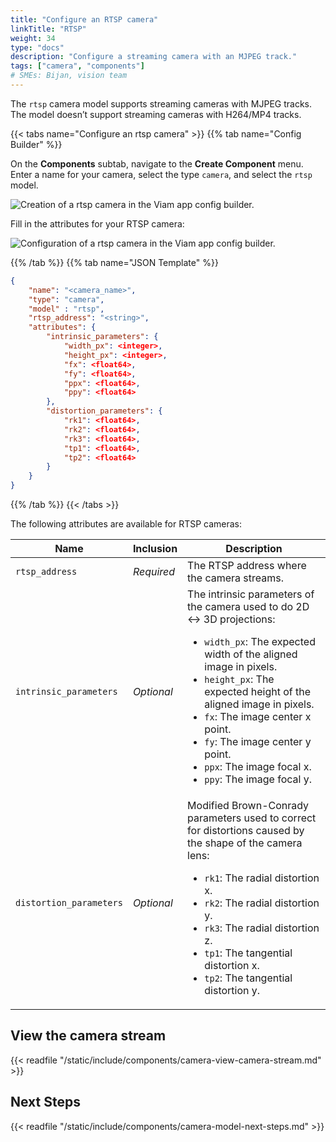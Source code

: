 ```yaml
---
title: "Configure an RTSP camera"
linkTitle: "RTSP"
weight: 34
type: "docs"
description: "Configure a streaming camera with an MJPEG track."
tags: ["camera", "components"]
# SMEs: Bijan, vision team
---
```


The `rtsp` camera model supports streaming cameras with MJPEG tracks.
The model doesn’t support streaming cameras with H264/MP4 tracks.

{{< tabs name="Configure an rtsp camera" >}}
{{% tab name="Config Builder" %}}

On the **Components** subtab, navigate to the **Create Component** menu.
Enter a name for your camera, select the type `camera`, and select the `rtsp` model.

<img src="../img/create-rtsp.png" alt="Creation of a rtsp camera in the Viam app config builder." style="max-width:600px" />

Fill in the attributes for your RTSP camera:

<img src="../img/configure-rtsp.png" alt="Configuration of a rtsp camera in the Viam app config builder." />

{{% /tab %}}
{{% tab name="JSON Template" %}}

```json {class="line-numbers linkable-line-numbers"}
{
    "name": "<camera_name>",
    "type": "camera",
    "model" : "rtsp",
    "rtsp_address": "<string>",
    "attributes": {
        "intrinsic_parameters": {
            "width_px": <integer>,
            "height_px": <integer>,
            "fx": <float64>,
            "fy": <float64>,
            "ppx": <float64>,
            "ppy": <float64>
        },
        "distortion_parameters": {
            "rk1": <float64>,
            "rk2": <float64>,
            "rk3": <float64>,
            "tp1": <float64>,
            "tp2": <float64>
        }
    }
}
```

{{% /tab %}}
{{< /tabs >}}

The following attributes are available for RTSP cameras:

| Name | Inclusion | Description |
| ---- | --------- | ----------- |
| `rtsp_address` | *Required* | The RTSP address where the camera streams. |
| `intrinsic_parameters` | *Optional* | The intrinsic parameters of the camera used to do 2D <-> 3D projections: <ul> <li> <code>width_px</code>: The expected width of the aligned image in pixels. </li> <li> <code>height_px</code>: The expected height of the aligned image in pixels. </li> <li> <code>fx</code>: The image center x point. </li> <li> <code>fy</code>: The image center y point. </li> <li> <code>ppx</code>: The image focal x. </li> <li> <code>ppy</code>: The image focal y. </li> </ul> |
| `distortion_parameters` | *Optional* | Modified Brown-Conrady parameters used to correct for distortions caused by the shape of the camera lens: <ul> <li> <code>rk1</code>: The radial distortion x. </li> <li> <code>rk2</code>: The radial distortion y. </li> <li> <code>rk3</code>: The radial distortion z. </li> <li> <code>tp1</code>: The tangential distortion x. </li> <li> <code>tp2</code>: The tangential distortion y. </li> </ul> |

## View the camera stream

{{< readfile "/static/include/components/camera-view-camera-stream.md" >}}

## Next Steps

{{< readfile "/static/include/components/camera-model-next-steps.md" >}}
